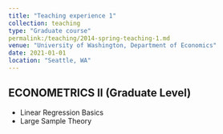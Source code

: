 ```yaml
---
title: "Teaching experience 1"
collection: teaching
type: "Graduate course"
permalink:/teaching/2014-spring-teaching-1.md
venue: "University of Washington, Department of Economics"
date: 2021-01-01
location: "Seattle, WA"
---
```


## ECONOMETRICS II (Graduate Level)

 - Linear Regression Basics
 - Large Sample Theory

